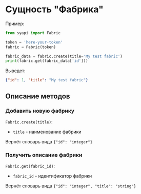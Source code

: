 # Сущность "Фабрика"

Пример:
```python
from syapi import Fabric

token = 'here-your-token'
fabric = Fabric(token)

fabric_data = fabric.create(title='My test fabric')
print(fabric.get(fabric_data['id']))
```

Выведет:
```json
{"id": 1, "title": "My test fabric"}
```

## Описание методов

### Добавить новую фабрику

`Fabric.create(title)`:
- `title` - наименование фабрики

Вернёт словарь вида `{"id": "integer"}`

### Получить описание фабрики

`Fabric.get(fabric_id)`:
- `fabric_id` - идентификатор фабрики

Вернёт словарь вида `{"id": "integer", "title": "string"}`
